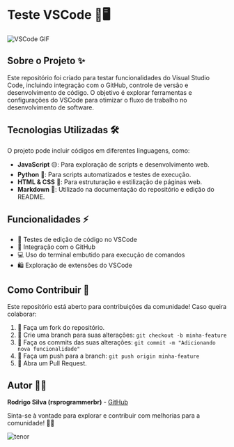 # Teste VSCode 🚀🖥️

![VSCode GIF](https://media.giphy.com/media/3oriO0OEd9QIDdllqo/giphy.gif)

## Sobre o Projeto ✨
Este repositório foi criado para testar funcionalidades do Visual Studio Code, incluindo integração com o GitHub, controle de versão e desenvolvimento de código. O objetivo é explorar ferramentas e configurações do VSCode para otimizar o fluxo de trabalho no desenvolvimento de software.

## Tecnologias Utilizadas 🛠️
O projeto pode incluir códigos em diferentes linguagens, como:

- **JavaScript** 🟡: Para exploração de scripts e desenvolvimento web.
- **Python** 🐍: Para scripts automatizados e testes de execução.
- **HTML & CSS** 🎨: Para estruturação e estilização de páginas web.
- **Markdown** 📝: Utilizado na documentação do repositório e edição do README.

## Funcionalidades ⚡
- 📝 Testes de edição de código no VSCode
- 🔗 Integração com o GitHub
- 💻 Uso do terminal embutido para execução de comandos
- 🛍️ Exploração de extensões do VSCode

## Como Contribuir 🤝
Este repositório está aberto para contribuições da comunidade! Caso queira colaborar:

1. 🍴 Faça um fork do repositório.
2. 🌱 Crie uma branch para suas alterações: `git checkout -b minha-feature`
3. 📝 Faça os commits das suas alterações: `git commit -m "Adicionando nova funcionalidade"`
4. 🚀 Faça um push para a branch: `git push origin minha-feature`
5. 🔄 Abra um Pull Request.

## Autor 👨‍💻
**Rodrigo Silva (rsprogrammerbr)** - [GitHub](https://github.com/rsprogrammerbr)

Sinta-se à vontade para explorar e contribuir com melhorias para a comunidade! 🚀🔥

![tenor](https://github.com/user-attachments/assets/98b0f6c8-0274-4118-9fe7-8d57da6e3db7)


